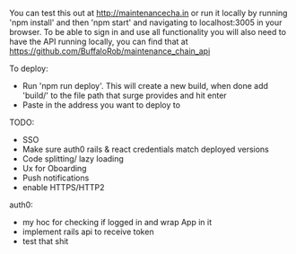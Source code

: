 You can test this out at http://maintenancecha.in or run it locally by running 'npm install' and then 'npm start' and navigating to localhost:3005 in your browser. To be able to sign in and use all functionality you will also need to have the API running locally, you can find that at https://github.com/BuffaloRob/maintenance_chain_api

To deploy:
- Run 'npm run deploy'. This will create a new build, when done add 'build/' to the file path that surge provides and hit enter
- Paste in the address you want to deploy to

TODO:
- SSO
- Make sure auth0 rails & react credentials match deployed versions
- Code splitting/ lazy loading
- Ux for Oboarding 
- Push notifications
- enable HTTPS/HTTP2

auth0:
- my hoc for checking if logged in and wrap App in it
- implement rails api to receive token
- test that shit